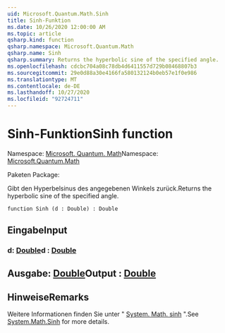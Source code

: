 ```yaml
---
uid: Microsoft.Quantum.Math.Sinh
title: Sinh-Funktion
ms.date: 10/26/2020 12:00:00 AM
ms.topic: article
qsharp.kind: function
qsharp.namespace: Microsoft.Quantum.Math
qsharp.name: Sinh
qsharp.summary: Returns the hyperbolic sine of the specified angle.
ms.openlocfilehash: cdcbc704a08c78db4d6411557d729b08468807b3
ms.sourcegitcommit: 29e0d88a30e4166fa580132124b0eb57e1f0e986
ms.translationtype: MT
ms.contentlocale: de-DE
ms.lasthandoff: 10/27/2020
ms.locfileid: "92724711"
---
```

# <a name="sinh-function"></a><span data-ttu-id="798f3-102">Sinh-Funktion</span><span class="sxs-lookup"><span data-stu-id="798f3-102">Sinh function</span></span>

<span data-ttu-id="798f3-103">Namespace: [Microsoft. Quantum. Math](xref:Microsoft.Quantum.Math)</span><span class="sxs-lookup"><span data-stu-id="798f3-103">Namespace: [Microsoft.Quantum.Math](xref:Microsoft.Quantum.Math)</span></span>

<span data-ttu-id="798f3-104">Paketen [](https://nuget.org/packages/)</span><span class="sxs-lookup"><span data-stu-id="798f3-104">Package: [](https://nuget.org/packages/)</span></span>


<span data-ttu-id="798f3-105">Gibt den Hyperbelsinus des angegebenen Winkels zurück.</span><span class="sxs-lookup"><span data-stu-id="798f3-105">Returns the hyperbolic sine of the specified angle.</span></span>

```qsharp
function Sinh (d : Double) : Double
```


## <a name="input"></a><span data-ttu-id="798f3-106">Eingabe</span><span class="sxs-lookup"><span data-stu-id="798f3-106">Input</span></span>

### <a name="d--double"></a><span data-ttu-id="798f3-107">d: [Double](xref:microsoft.quantum.lang-ref.double)</span><span class="sxs-lookup"><span data-stu-id="798f3-107">d : [Double](xref:microsoft.quantum.lang-ref.double)</span></span>





## <a name="output--double"></a><span data-ttu-id="798f3-108">Ausgabe: [Double](xref:microsoft.quantum.lang-ref.double)</span><span class="sxs-lookup"><span data-stu-id="798f3-108">Output : [Double](xref:microsoft.quantum.lang-ref.double)</span></span>



## <a name="remarks"></a><span data-ttu-id="798f3-109">Hinweise</span><span class="sxs-lookup"><span data-stu-id="798f3-109">Remarks</span></span>

<span data-ttu-id="798f3-110">Weitere Informationen finden Sie unter " [System. Math. sinh](https://docs.microsoft.com/dotnet/api/system.math.sinh) ".</span><span class="sxs-lookup"><span data-stu-id="798f3-110">See [System.Math.Sinh](https://docs.microsoft.com/dotnet/api/system.math.sinh) for more details.</span></span>
